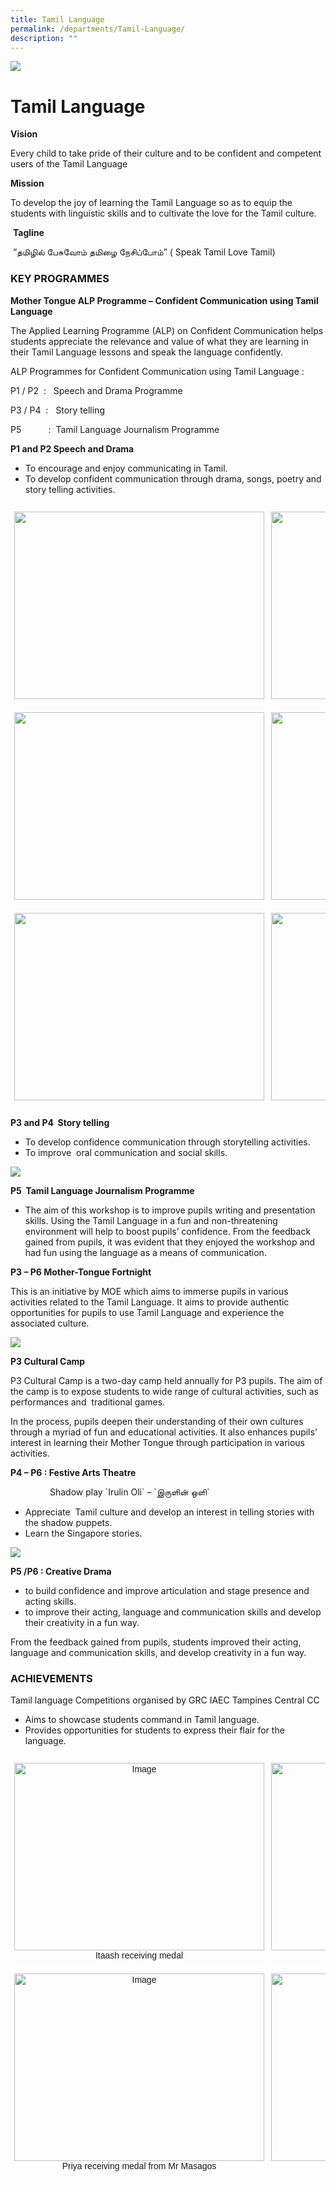 ```yaml
---
title: Tamil Language
permalink: /departments/Tamil-Language/
description: ""
---
```

![](/images/banner.gif)

Tamil Language
==============

**Vision**  
  
Every child to take pride of their culture and to be confident and competent users of the Tamil Language  
  
**Mission**  
  
To develop the joy of learning the Tamil Language so as to equip the students with linguistic skills and to cultivate the love for the Tamil culture.  
  
 **Tagline**  
  
 “தமிழில் பேசுவோம் தமிழை நேசிப்போம்” ( Speak Tamil Love Tamil)
 


###  KEY PROGRAMMES  

  
**Mother Tongue ALP Programme – Confident Communication using Tamil Language**

  

The Applied Learning Programme (ALP) on Confident Communication helps students appreciate the relevance and value of what they are learning in their Tamil Language lessons and speak the language confidently.

  

ALP Programmes for Confident Communication using Tamil Language :

  

P1 / P2  :   Speech and Drama Programme

P3 / P4  :   Story telling 

P5           :  Tamil Language Journalism Programme 

  

**P1 and P2 Speech and Drama**

*   To encourage and enjoy communicating in Tamil.
*   To develop confident communication through drama, songs, poetry and story telling activities.

<style type="text/css">
.tg  {border-collapse:collapse;border-spacing:0;}
.tg td{border-color:black;border-style:solid;border-width:1px;font-family:Arial, sans-serif;font-size:14px;
  overflow:hidden;padding:10px 5px;word-break:normal;}
.tg th{border-color:black;border-style:solid;border-width:1px;font-family:Arial, sans-serif;font-size:14px;
  font-weight:normal;overflow:hidden;padding:10px 5px;word-break:normal;}
.tg .tg-zv4m{border-color:#ffffff;text-align:left;vertical-align:top}
</style>
<table class="tg">
<thead>
  <tr>
    <th class="tg-zv4m"><img src="https://junyuanpri.moe.edu.sg/qql/slot/u499/Departments/Tamil%20Language/P1%20SPEECH%20AND%20DRAMA.JPG" width="400" height="300"></th>
    <th class="tg-zv4m"><img src="https://junyuanpri.moe.edu.sg/qql/slot/u499/Departments/Tamil%20Language/P1%20TL%20PHONICS%20lesson.JPG" width="400" height="300"></th>
  </tr>
</thead>
<tbody>
  <tr>
    <td class="tg-zv4m"><img src="https://junyuanpri.moe.edu.sg/qql/slot/u499/Departments/Tamil%20Language/P1%20TL%20SPELL%20TAC%20TOE%20%20Game.JPG" width="400" height="300"></td>
    <td class="tg-zv4m"><img src="https://junyuanpri.moe.edu.sg/qql/slot/u499/Departments/Tamil%20Language/P1-2%20SPEECH%20AND%20DRAMA.JPG" width="400" height="300"></td>
  </tr>
  <tr>
    <td class="tg-zv4m"><img src="https://junyuanpri.moe.edu.sg/qql/slot/u499/Departments/Tamil%20Language/P1-P2%20Speech%20and%20drama%203.JPG" width="400" height="300"></td>
    <td class="tg-zv4m"><img src="https://junyuanpri.moe.edu.sg/qql/slot/u499/Departments/Tamil%20Language/P2%20SPEECH%20AND%20DRAMA.JPG" width="400" height="300"></td>
  </tr>
</tbody>
</table>


**P3 and P4  Story telling**

*   To develop confidence communication through storytelling activities.
*   To improve  oral communication and social skills.


![](/images/TamilLang.png)


**P5  Tamil Language Journalism Programme** 

*   The aim of this workshop is to improve pupils writing and presentation skills. Using the Tamil Language in a fun and non-threatening environment will help to boost pupils’ confidence. From the feedback gained from pupils, it was evident that they enjoyed the workshop and had fun using the language as a means of communication. 

  

**P3 – P6 Mother-Tongue Fortnight**

This is an initiative by MOE which aims to immerse pupils in various activities related to the Tamil Language. It aims to provide authentic opportunities for pupils to use Tamil Language and experience the associated culture.

![](/images/TamilLang1.jpeg)

**P3 Cultural Camp**

P3 Cultural Camp is a two-day camp held annually for P3 pupils. The aim of the camp is to expose students to wide range of cultural activities, such as performances and  traditional games.

In the process, pupils deepen their understanding of their own cultures through a myriad of fun and educational activities. It also enhances pupils’ interest in learning their Mother Tongue through participation in various activities.

  

**P4 – P6 : Festive Arts Theatre**

                Shadow play \`Irulin Oli\` – \`இருளின் ஒளி\` 

*   Appreciate  Tamil culture and develop an interest in telling stories with the shadow puppets.
*   Learn the Singapore stories.

![](/images/TamilLang2.jpeg)

**P5 /P6 : Creative Drama** 

*   to build confidence and improve articulation and stage presence and acting skills.
*   to improve their acting, language and communication skills and develop their creativity in a fun way.

  

From the feedback gained from pupils, students improved their acting, language and communication skills, and develop creativity in a fun way.

  

### **ACHIEVEMENTS**  
  
Tamil language Competitions organised by GRC IAEC Tampines Central CC  

*   Aims to showcase students command in Tamil language.
*   Provides opportunities for students to express their flair for the language.

<style type="text/css">
.tg  {border-collapse:collapse;border-spacing:0;}
.tg td{border-color:black;border-style:solid;border-width:1px;font-family:Arial, sans-serif;font-size:14px;
  overflow:hidden;padding:10px 5px;word-break:normal;}
.tg th{border-color:black;border-style:solid;border-width:1px;font-family:Arial, sans-serif;font-size:14px;
  font-weight:normal;overflow:hidden;padding:10px 5px;word-break:normal;}
.tg .tg-zv4m{border-color:#ffffff;text-align:left;vertical-align:top}
.tg .tg-8jgo{border-color:#ffffff;text-align:center;vertical-align:top}
</style>
<table class="tg">
<thead>
  <tr>
    <th class="tg-8jgo"><img src="https://junyuanpri.moe.edu.sg/qql/slot/u499/Departments/Tamil%20Language/Itaash%20receiving%20medal.JPG" alt="Image" width="400" height="300"><br>Itaash receiving medal</th>
    <th class="tg-8jgo"><img src="https://junyuanpri.moe.edu.sg/qql/slot/u499/Departments/Tamil%20Language/Lithraa%20-%20medal.JPG" alt="Image" width="400" height="300"><br>Lithraa - medal</th>
  </tr>
</thead>
<tbody>
  <tr>
    <td class="tg-8jgo"><img src="https://junyuanpri.moe.edu.sg/qql/slot/u499/Departments/Tamil%20Language/Priya%20receiving%20medal%20from%20Mr%20Masagos.JPG" alt="Image" width="400" height="300"><br>Priya receiving medal from Mr Masagos</td>
    <td class="tg-zv4m"><img src="https://junyuanpri.moe.edu.sg/qql/slot/u499/Departments/Tamil%20Language/TL%20Competitions%20prize%20winners%201.JPG" width="400" height="300"></td>
  </tr>
</tbody>
</table>